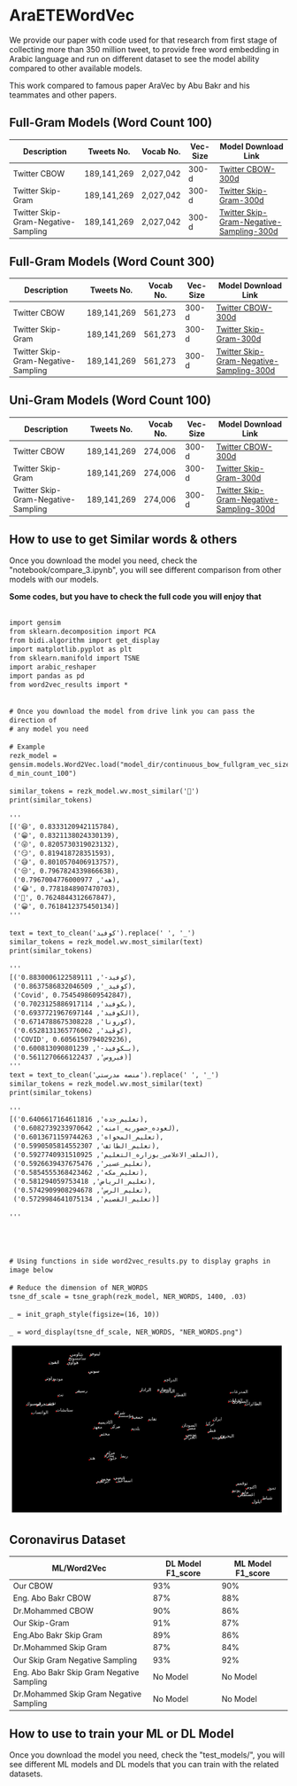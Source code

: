 # AraETEWordVec


We provide our paper with code used for that research from first stage of collecting more than 350 million tweet, to provide free word embedding in Arabic language and run on different dataset to see the model ability compared to other available models.

This work compared to famous paper AraVec by Abu Bakr and his teammates and other papers.


## Full-Gram Models (Word Count 100)

| Description | Tweets No. | Vocab No. | Vec-Size | Model Download Link |
| --- | --- | --- | --- | --- |
| Twitter CBOW | 189,141,269 | 2,027,042 | 300-d | [Twitter CBOW-300d](https://drive.google.com/drive/folders/1yE-QBrrcVtoGLk3aNqTAaVG1US3VrJzL?usp=sharing) |
| Twitter Skip-Gram | 189,141,269 | 2,027,042 | 300-d | [Twitter Skip-Gram-300d](https://drive.google.com/drive/folders/1WE_A2vD0_uBJmPBXfO-vJAxJhFFyDF4M?usp=sharing) |
| Twitter Skip-Gram-Negative-Sampling | 189,141,269 | 2,027,042 | 300-d | [Twitter Skip-Gram-Negative-Sampling-300d](https://drive.google.com/drive/folders/1WE_A2vD0_uBJmPBXfO-vJAxJhFFyDF4M?usp=sharing) |





## Full-Gram Models (Word Count 300) 

| Description | Tweets No. | Vocab No. | Vec-Size | Model Download Link |
| --- | --- | --- | --- |  --- |
| Twitter CBOW | 189,141,269 | 561,273 | 300-d | [Twitter CBOW-300d](https://drive.google.com/drive/folders/1zkzBhVlb0hTnN5bU59HTGFOh2w4Wj_Pq?usp=sharing) |
| Twitter Skip-Gram | 189,141,269 | 561,273 | 300-d | [Twitter Skip-Gram-300d](https://drive.google.com/drive/folders/1Xov6HTWUuZ3bBHtzFFE_zbA2AZ-9pdBF?usp=sharing) |
| Twitter Skip-Gram-Negative-Sampling | 189,141,269 | 561,273 | 300-d | [Twitter Skip-Gram-Negative-Sampling-300d](https://drive.google.com/drive/folders/1eVtFEcbzFPfg9wah4rw1w9ik-E4QGEl1?usp=sharing) |


## Uni-Gram Models (Word Count 100) 

| Description | Tweets No. | Vocab No. | Vec-Size | Model Download Link |
| --- | --- | --- | --- |  --- |
| Twitter CBOW | 189,141,269 | 274,006 | 300-d | [Twitter CBOW-300d](https://drive.google.com/drive/folders/1CPfi3qIDiz3CnOjrsCTfaGUs79lU11jR?usp=sharing) |
| Twitter Skip-Gram | 189,141,269 |  274,006 | 300-d | [Twitter Skip-Gram-300d](https://drive.google.com/drive/folders/13nHCDmrp_x5yv_JrB6zl1pR99gO0Mg5q?usp=sharing) |
| Twitter Skip-Gram-Negative-Sampling | 189,141,269 | 274,006 | 300-d | [Twitter Skip-Gram-Negative-Sampling-300d](https://drive.google.com/drive/folders/134Il9Addbc2DTaVjHN_4NXQZ2U2pnk85?usp=sharing) |


## How to use to get Similar words & others

Once you download the model you need, check the "notebook/compare_3.ipynb", you will see different comparison from other models with our models.

**Some codes, but you have to check the full code you will enjoy that**

```

import gensim
from sklearn.decomposition import PCA
from bidi.algorithm import get_display
import matplotlib.pyplot as plt
from sklearn.manifold import TSNE
import arabic_reshaper
import pandas as pd
from word2vec_results import *


# Once you download the model from drive link you can pass the direction of
# any model you need

# Example
rezk_model = gensim.models.Word2Vec.load("model_dir/continuous_bow_fullgram_vec_size_300-d_min_count_100")

similar_tokens = rezk_model.wv.most_similar('🤣')
print(similar_tokens)

'''
[('😆', 0.8333120942115784),
 ('😁', 0.8321138024330139),
 ('😜', 0.8205730319023132),
 ('😏', 0.819418728351593),
 ('😅', 0.8010570406913757),
 ('😒', 0.7967824339866638),
 ('هه', 0.7967004776000977),
 ('😂', 0.7781848907470703),
 ('😬', 0.7624844312667847),
 ('😀', 0.7618412375450134)]
'''

text = text_to_clean('كوفيد').replace(' ', '_')
similar_tokens = rezk_model.wv.most_similar(text)
print(similar_tokens)

'''
[('كوفيد-', 0.8830006122589111),
 ('كوفيد_', 0.8637586832046509),
 ('Covid', 0.7545498609542847),
 ('بكوفيد', 0.7023125886917114),
 ('الكوفيد', 0.6937721967697144),
 ('كورونا', 0.6714788675308228),
 ('كوڤيد', 0.6528131365776062),
 ('COVID', 0.6056150794029236),
 ('بـكوفيد-', 0.600813090801239),
 ('فيروس', 0.5611270666122437)]
'''
text = text_to_clean('منصه مدرستي').replace(' ', '_')
similar_tokens = rezk_model.wv.most_similar(text)
print(similar_tokens)

'''
[('تعليم_جده', 0.6406617164611816),
 ('لعوده_حضوريه_امنه', 0.6082739233970642),
 ('تعليم_المخواه', 0.6013671159744263),
 ('تعليم_الطائف', 0.5990505814552307),
 ('الملف_الاعلامي_بوزاره_التعليم', 0.5927740931510925),
 ('تعليم_عسير', 0.5926639437675476),
 ('تعليم_مكه', 0.5854555368423462),
 ('تعليم_الرياض', 0.581294059753418),
 ('تعليم_الرس', 0.5742909908294678),
 ('تعليم_القصيم', 0.5729984641075134)]

'''




# Using functions in side word2vec_results.py to display graphs in image below

# Reduce the dimension of NER_WORDS
tsne_df_scale = tsne_graph(rezk_model, NER_WORDS, 1400, .03)

_ = init_graph_style(figsize=(16, 10))

_ = word_display(tsne_df_scale, NER_WORDS, "NER_WORDS.png")

```

<img src="images/NER_WORDS_2.png">


## Coronavirus Dataset

| ML/Word2Vec  | DL Model F1_score | ML Model F1_score| 
| --- | --- | --- |
|Our CBOW | 93% | 90% |
|Eng. Abo Bakr CBOW | 87% | 88% |
|Dr.Mohammed CBOW | 90% | 86% |
|Our Skip-Gram | 91% | 87% |
|Eng.Abo Bakr  Skip Gram | 89% | 86% |
|Dr.Mohammed  Skip Gram | 87% | 84% |
|Our Skip Gram Negative Sampling | 93% | 92% |
|Eng. Abo Bakr Skip Gram Negative Sampling | No Model | No Model |
|Dr.Mohammed Skip Gram Negative Sampling | No Model | No Model |
## How to use to train your ML or DL Model

Once you download the model you need, check the "test_models/", you will see different ML models and DL models that you can train with the related datasets.




